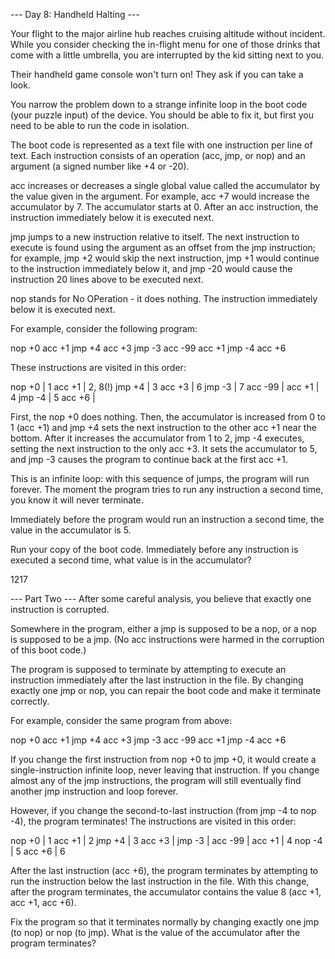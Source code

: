 --- Day 8: Handheld Halting ---

Your flight to the major airline hub reaches cruising altitude without incident.
While you consider checking the in-flight menu for one of those drinks that come
with a little umbrella, you are interrupted by the kid sitting next to you.

Their handheld game console won't turn on! They ask if you can take a look.

You narrow the problem down to a strange infinite loop in the boot code (your
    puzzle input) of the device. You should be able to fix it, but first you
need to be able to run the code in isolation.

The boot code is represented as a text file with one instruction per line of
text. Each instruction consists of an operation (acc, jmp, or nop) and an
argument (a signed number like +4 or -20).

acc increases or decreases a single global value called the accumulator by the
value given in the argument. For example, acc +7 would increase the accumulator
by 7. The accumulator starts at 0. After an acc instruction, the instruction
immediately below it is executed next.

jmp jumps to a new instruction relative to itself. The next instruction to
execute is found using the argument as an offset from the jmp instruction;
for example, jmp +2 would skip the next instruction, jmp +1 would continue to
the instruction immediately below it, and jmp -20 would cause the instruction
20 lines above to be executed next.

nop stands for No OPeration - it does nothing. The instruction immediately
below it is executed next.

For example, consider the following program:

nop +0
acc +1
jmp +4
acc +3
jmp -3
acc -99
acc +1
jmp -4
acc +6

These instructions are visited in this order:

nop +0  | 1
acc +1  | 2, 8(!)
jmp +4  | 3
acc +3  | 6
jmp -3  | 7
acc -99 |
acc +1  | 4
jmp -4  | 5
acc +6  |

First, the nop +0 does nothing. Then, the accumulator is increased from 0 to
1 (acc +1) and jmp +4 sets the next instruction to the other acc +1 near the
bottom. After it increases the accumulator from 1 to 2, jmp -4 executes,
setting the next instruction to the only acc +3. It sets the accumulator to 5,
and jmp -3 causes the program to continue back at the first acc +1.

This is an infinite loop: with this sequence of jumps, the program will run
forever. The moment the program tries to run any instruction a second time, you
know it will never terminate.

Immediately before the program would run an instruction a second time, the value
in the accumulator is 5.

Run your copy of the boot code. Immediately before any instruction is executed
a second time, what value is in the accumulator?

1217

--- Part Two ---
After some careful analysis, you believe that exactly one instruction is corrupted.

Somewhere in the program, either a jmp is supposed to be a nop, or a nop is
supposed to be a jmp. (No acc instructions were harmed in the corruption of
this boot code.)

The program is supposed to terminate by attempting to execute an instruction
immediately after the last instruction in the file. By changing exactly one jmp
or nop, you can repair the boot code and make it terminate correctly.

For example, consider the same program from above:

nop +0
acc +1
jmp +4
acc +3
jmp -3
acc -99
acc +1
jmp -4
acc +6

If you change the first instruction from nop +0 to jmp +0, it would create a
single-instruction infinite loop, never leaving that instruction. If you change
almost any of the jmp instructions, the program will still eventually find
another jmp instruction and loop forever.

However, if you change the second-to-last instruction (from jmp -4 to nop -4),
the program terminates! The instructions are visited in this order:

nop +0  | 1
acc +1  | 2
jmp +4  | 3
acc +3  |
jmp -3  |
acc -99 |
acc +1  | 4
nop -4  | 5
acc +6  | 6

After the last instruction (acc +6), the program terminates by attempting to run
the instruction below the last instruction in the file. With this change, after
the program terminates, the accumulator contains the value 8 (acc +1, acc +1,
acc +6).

Fix the program so that it terminates normally by changing exactly one jmp
(to nop) or nop (to jmp). What is the value of the accumulator after the
program terminates?

